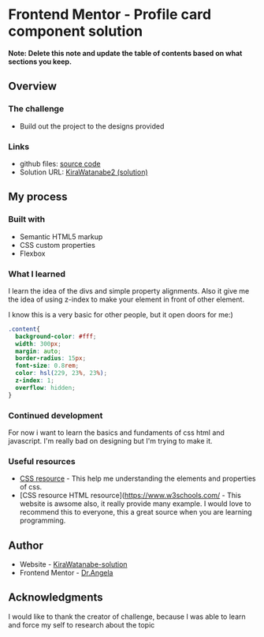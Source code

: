 # Frontend Mentor - Profile card component solution

**Note: Delete this note and update the table of contents based on what sections you keep.**

## Overview

### The challenge

- Build out the project to the designs provided


### Links
- github files: [source code](https://github.com/KiraWatanabe2/First-Challenge.git)
- Solution URL: [KiraWatanabe2 (solution)](https://your-solution-url.com)

## My process

### Built with

- Semantic HTML5 markup
- CSS custom properties
- Flexbox


### What I learned

I learn the idea of the divs and simple property alignments. Also it give me the idea of using z-index to make your element in front of other element.

I know this is a very basic for other people, but it open doors for me:)

```css
.content{
  background-color: #fff;
  width: 300px;
  margin: auto;
  border-radius: 15px;
  font-size: 0.8rem;
  color: hsl(229, 23%, 23%);
  z-index: 1;
  overflow: hidden;
}

```


### Continued development

For now i want to learn the basics and fundaments of css html and javascript. I'm really bad on designing but I'm trying to make it.


### Useful resources

- [CSS resource](https://developer.mozilla.org/) - This help me understanding the elements and properties of css.
- [CSS resource HTML resource](https://www.w3schools.com/ - This website is awsome also, it really provide many example. I would love to recommend this to everyone, this a great source when you are learning programming.


## Author

- Website - [KiraWatanabe-solution](https://kirawatanabe2.github.io/First-Challenge/)
- Frontend Mentor - [Dr.Angela](https://www.udemy.com/user/4b4368a3-b5c8-4529-aa65-2056ec31f37e/)


## Acknowledgments

I would like to thank the creator of challenge, because I was able to learn and force my self to research about the topic
